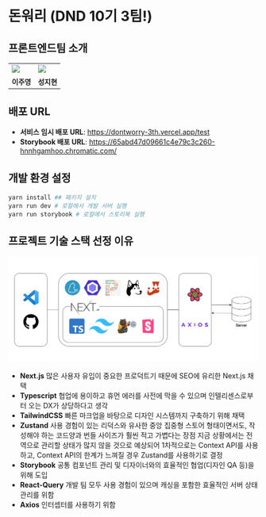 # 돈워리 (DND 10기 3팀!)

## 프론트엔드팀 소개

<table>
  <tr>
  <td>
      <a href="https://github.com/CodyMan0">
          	<img src="https://avatars.githubusercontent.com/u/93697790?v=4" width="100px" />
        </a>
    </td>
    <td>
      <a href="https://github.com/jhsung23">
            <img src="https://avatars.githubusercontent.com/u/69228045?v=4" width="100px"/>
        </a>
    </td>
  </tr>
  <tr>
    <td><b>이주영</b></td>
    <td><b>성지현</b></td>
  </tr>
</table>

## 배포 URL

- **서비스 임시 배포 URL**: https://dontworry-3th.vercel.app/test
- **Storybook 배포 URL**: https://65abd47d09661c4e79c3c260-hnnhgamhoo.chromatic.com/

## 개발 환경 설정

```sh
yarn install ## 패키지 설치
yarn run dev # 로컬에서 개발 서버 실행
yarn run storybook # 로컬에서 스토리북 실행
```

## 프로젝트 기술 스택 선정 이유

![Alt text](image.png)

- **Next.js**
  많은 사용자 유입이 중요한 프로덕트기 때문에 SEO에 유리한 Next.js 채택
- **Typescript**
  협업에 용이하고 휴먼 에러를 사전에 막을 수 있으며 인텔리센스로부터 오는 DX가 상당하다고 생각
- **TailwindCSS**
  빠른 마크업을 바탕으로 디자인 시스템까지 구축하기 위해 채택
- **Zustand**
  사용 경험이 있는 리덕스와 유사한 중앙 집중형 스토어 형태이면서도, 작성해야 하는 코드양과 번들 사이즈가 훨씬 적고 가볍다는 장점
  지금 상황에서는 전역으로 관리할 상태가 많지 않을 것으로 예상되어 1차적으로는 Context API를 사용하고, Context API의 한계가 느껴질 경우 Zustand를 사용하기로 결정
- **Storybook**
  공통 컴포넌트 관리 및 디자이너와의 효율적인 협업(디자인 QA 등)을 위해 도입
- **React-Query**
  개발 팀 모두 사용 경험이 있으며 캐싱을 포함한 효율적인 서버 상태 관리를 위함
- **Axios**
  인터셉터를 사용하기 위함
